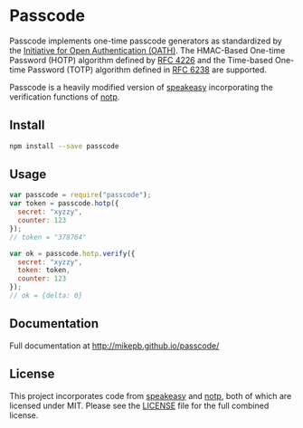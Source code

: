 # Passcode

Passcode implements one-time passcode generators as standardized by the
[Initiative for Open Authentication (OATH)][oath]. The HMAC-Based One-time
Password (HOTP) algorithm defined by [RFC 4226][rfc4226] and the Time-based 
One-time Password (TOTP) algorithm defined in [RFC 6238][rfc6238] are
supported.

Passcode is a heavily modified version of [speakeasy][] incorporating the
verification functions of [notp][].

## Install

```sh
npm install --save passcode
```

## Usage

```js
var passcode = require("passcode");
var token = passcode.hotp({
  secret: "xyzzy",
  counter: 123
});
// token = "378764"

var ok = passcode.hotp.verify({
  secret: "xyzzy",
  token: token,
  counter: 123
});
// ok = {delta: 0}
```

## Documentation

Full documentation at http://mikepb.github.io/passcode/

## License

This project incorporates code from [speakeasy][] and [notp][], both of which
are licensed under MIT. Please see the [LICENSE](LICENSE) file for the full
combined license.


[speakeasy]: http://github.com/markbao/speakeasy
[notp]: https://github.com/guyht/notp
[oath]: http://www.openauthentication.org/
[rfc4226]: https://tools.ietf.org/html/rfc4226
[rfc6238]: https://tools.ietf.org/html/rfc6238
